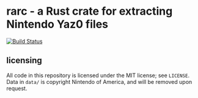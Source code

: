 # rarc - a Rust crate for extracting Nintendo Yaz0 files

[![Build Status](https://travis-ci.org/barzamin/yaz0-rs.svg?branch=master)](https://travis-ci.org/barzamin/yaz0-rs)

## licensing
All code in this repository is licensed under the MIT license; see `LICENSE`. Data in `data/` is copyright Nintendo of America, and will be removed upon request.
